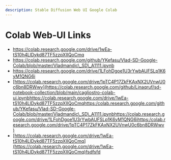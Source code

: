 ```yaml
---
description: Stable Diffusion Web UI Google Colab
---
```


# Colab Web-UI Links

* [https://colab.research.google.com/drive/1wEa-tS10h4LlDykd87TF5zzpXIIQoCmq  ](https://colab.research.google.com/github/Linaqruf/sd-notebook-collection/blob/main/cagliostro-colab-ui.ipynbhttps://colab.research.google.com/drive/1wEa-tS10h4LlDykd87TF5zzpXIIQoCmqhttps:/colab.research.google.com/github/YKefasu/Vlad-SD-Google-Colab/blob/master/Vladmandic\_SD\_A1111.ipynbhttps://colab.research.google.com/drive/1LFohDgoe1U3rYwbAUFSLp1K6yM1QNG6ihttps:/colab.research.google.com/drive/1pTC4P17ZkFKAxNX2UVnwU0c6bn8DRWwv)
* [https://colab.research.google.com/github/YKefasu/Vlad-SD-Google-Colab/blob/master/Vladmandic\_SD\_A1111.ipynb  ](https://colab.research.google.com/github/Linaqruf/sd-notebook-collection/blob/main/cagliostro-colab-ui.ipynbhttps://colab.research.google.com/drive/1wEa-tS10h4LlDykd87TF5zzpXIIQoCmqhttps:/colab.research.google.com/github/YKefasu/Vlad-SD-Google-Colab/blob/master/Vladmandic\_SD\_A1111.ipynbhttps://colab.research.google.com/drive/1LFohDgoe1U3rYwbAUFSLp1K6yM1QNG6ihttps:/colab.research.google.com/drive/1pTC4P17ZkFKAxNX2UVnwU0c6bn8DRWwv)
* [https://colab.research.google.com/drive/1LFohDgoe1U3rYwbAUFSLp1K6yM1QNG6i  ](https://colab.research.google.com/github/Linaqruf/sd-notebook-collection/blob/main/cagliostro-colab-ui.ipynbhttps://colab.research.google.com/drive/1wEa-tS10h4LlDykd87TF5zzpXIIQoCmqhttps:/colab.research.google.com/github/YKefasu/Vlad-SD-Google-Colab/blob/master/Vladmandic\_SD\_A1111.ipynbhttps://colab.research.google.com/drive/1LFohDgoe1U3rYwbAUFSLp1K6yM1QNG6ihttps:/colab.research.google.com/drive/1pTC4P17ZkFKAxNX2UVnwU0c6bn8DRWwv)
* [https://colab.research.google.com/drive/1pTC4P17ZkFKAxNX2UVnwU0c6bn8DRWwv](https://colab.research.google.com/github/Linaqruf/sd-notebook-collection/blob/main/cagliostro-colab-ui.ipynbhttps://colab.research.google.com/drive/1wEa-tS10h4LlDykd87TF5zzpXIIQoCmqhttps:/colab.research.google.com/github/YKefasu/Vlad-SD-Google-Colab/blob/master/Vladmandic\_SD\_A1111.ipynbhttps://colab.research.google.com/drive/1LFohDgoe1U3rYwbAUFSLp1K6yM1QNG6ihttps:/colab.research.google.com/drive/1pTC4P17ZkFKAxNX2UVnwU0c6bn8DRWwv)
* [https://colab.research.google.com/drive/1wEa-tS10h4LlDykd87TF5zzpXIIQoCmq](https://colab.research.google.com/drive/1wEa-tS10h4LlDykd87TF5zzpXIIQoCmq)fsdfsfd
